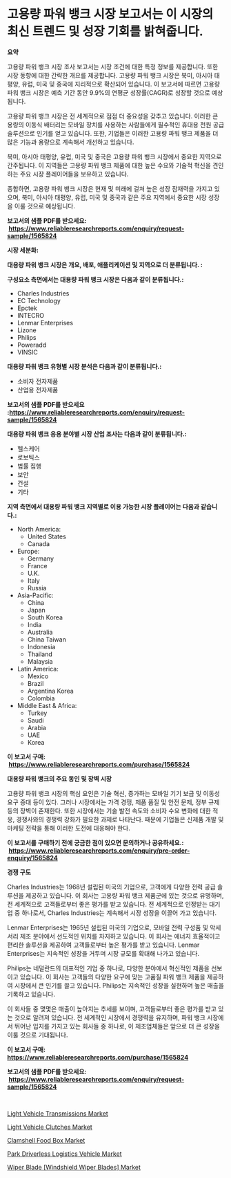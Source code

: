 <p><h1>고용량 파워 뱅크 시장 보고서는 이 시장의 최신 트렌드 및 성장 기회를 밝혀줍니다.</h1></p><p><strong>요약</strong></p>
<p><p>고용량 파워 뱅크 시장 조사 보고서는 시장 조건에 대한 특정 정보를 제공합니다. 또한 시장 동향에 대한 간략한 개요를 제공합니다. 고용량 파워 뱅크 시장은 북미, 아시아 태평양, 유럽, 미국 및 중국에 지리적으로 확산되어 있습니다. 이 보고서에 따르면 고용량 파워 뱅크 시장은 예측 기간 동안 9.9%의 연평균 성장률(CAGR)로 성장할 것으로 예상됩니다.</p><p>고용량 파워 뱅크 시장은 전 세계적으로 점점 더 중요성을 갖추고 있습니다. 이러한 큰 용량의 이동식 배터리는 모바일 장치를 사용하는 사람들에게 필수적인 휴대용 전원 공급 솔루션으로 인기를 얻고 있습니다. 또한, 기업들은 이러한 고용량 파워 뱅크 제품을 더 많은 기능과 용량으로 계속해서 개선하고 있습니다.</p><p>북미, 아시아 태평양, 유럽, 미국 및 중국은 고용량 파워 뱅크 시장에서 중요한 지역으로 간주됩니다. 이 지역들은 고용량 파워 뱅크 제품에 대한 높은 수요와 기술적 혁신을 견인하는 주요 시장 플레이어들을 보유하고 있습니다.</p><p>종합하면, 고용량 파워 뱅크 시장은 현재 및 미래에 걸쳐 높은 성장 잠재력을 가지고 있으며, 북미, 아시아 태평양, 유럽, 미국 및 중국과 같은 주요 지역에서 중요한 시장 성장을 이룰 것으로 예상됩니다.</p></p>
<p><strong>보고서의 샘플 PDF를 받으세요: &nbsp;<a href="https://www.reliableresearchreports.com/enquiry/request-sample/1565824">https://www.reliableresearchreports.com/enquiry/request-sample/1565824</a></strong></p>
<p><strong>시장 세분화:</strong></p>
<p><strong> 대용량 파워 뱅크 시장은 개요, 배포, 애플리케이션 및 지역으로 더 분류됩니다. :</strong></p>
<p><strong>구성요소 측면에서는 대용량 파워 뱅크 시장은 다음과 같이 분류됩니다.:</strong></p>
<p><ul><li>Charles Industries</li><li>EC Technology</li><li>Epctek</li><li>INTECRO</li><li>Lenmar Enterprises</li><li>Lizone</li><li>Philips</li><li>Poweradd</li><li>VINSIC</li></ul></p>
<p><strong> 대용량 파워 뱅크 유형별 시장 분석은 다음과 같이 분류됩니다.:</strong></p>
<p><ul><li>소비자 전자제품</li><li>산업용 전자제품</li></ul></p>
<p><strong>보고서의 샘플 PDF를 받으세요 :<a href="https://www.reliableresearchreports.com/enquiry/request-sample/1565824">https://www.reliableresearchreports.com/enquiry/request-sample/1565824</a></strong></p>
<p><strong> 대용량 파워 뱅크 응용 분야별 시장 산업 조사는 다음과 같이 분류됩니다.:</strong></p>
<p><ul><li>헬스케어</li><li>로보틱스</li><li>법률 집행</li><li>보안</li><li>건설</li><li>기타</li></ul></p>
<p><strong>지역 측면에서 대용량 파워 뱅크 지역별로 이용 가능한 시장 플레이어는 다음과 같습니다.:</strong></p>
<p><ul>
    <li>
        North America:
        <ul>
            <li>United States</li>
            <li>Canada</li>
        </ul>
    </li>
    <li>
        Europe:
        <ul>
            <li>Germany</li>
            <li>France</li>
            <li>U.K.</li>
            <li>Italy</li>
            <li>Russia</li>
        </ul>
    </li>
    <li>
        Asia-Pacific:
        <ul>
            <li>China</li>
            <li>Japan</li>
            <li>South Korea</li>
            <li>India</li>
            <li>Australia</li>
            <li>China Taiwan</li>
            <li>Indonesia</li>
            <li>Thailand</li>
            <li>Malaysia</li>
        </ul>
    </li>
    <li>
        Latin America:
        <ul>
            <li>Mexico</li>
            <li>Brazil</li>
            <li>Argentina Korea</li>
            <li>Colombia</li>
        </ul>
    </li>
    <li>
        Middle East & Africa:
        <ul>
            <li>Turkey</li>
            <li>Saudi</li>
            <li>Arabia</li>
            <li>UAE</li>
            <li>Korea</li>
        </ul>
    </li>
    </ul></p>
<p><strong>이 보고서 구매: &nbsp;<a href="https://www.reliableresearchreports.com/purchase/1565824">https://www.reliableresearchreports.com/purchase/1565824</a></strong></p>
<p><strong>대용량 파워 뱅크의 주요 동인 및 장벽 시장</strong></p>
<p><p>고용량 파워 뱅크 시장의 핵심 요인은 기술 혁신, 증가하는 모바일 기기 보급 및 이동성 요구 증대 등이 있다. 그러나 시장에서는 가격 경쟁, 제품 품질 및 안전 문제, 정부 규제 등의 장벽이 존재한다. 또한 시장에서는 기술 발전 속도와 소비자 수요 변화에 대한 적응, 경쟁사와의 경쟁력 강화가 필요한 과제로 나타난다. 때문에 기업들은 신제품 개발 및 마케팅 전략을 통해 이러한 도전에 대응해야 한다.</p></p>
<p><strong>이 보고서를 구매하기 전에 궁금한 점이 있으면 문의하거나 공유하세요.: &nbsp;<a href="https://www.reliableresearchreports.com/enquiry/pre-order-enquiry/1565824">https://www.reliableresearchreports.com/enquiry/pre-order-enquiry/1565824</a></strong></p>
<p><strong>경쟁 구도</strong></p>
<p><p>Charles Industries는 1968년 설립된 미국의 기업으로, 고객에게 다양한 전력 공급 솔루션을 제공하고 있습니다. 이 회사는 고용량 파워 뱅크 제품군에 있는 것으로 유명하며, 전 세계적으로 고객들로부터 좋은 평가를 받고 있습니다. 전 세계적으로 인정받는 대기업 중 하나로서, Charles Industries는 계속해서 시장 성장을 이끌어 가고 있습니다.</p><p>Lenmar Enterprises는 1965년 설립된 미국의 기업으로, 모바일 전력 구성품 및 악세서리 제조 분야에서 선도적인 위치를 차지하고 있습니다. 이 회사는 에너지 효율적이고 편리한 솔루션을 제공하여 고객들로부터 높은 평가를 받고 있습니다. Lenmar Enterprises는 지속적인 성장을 거두며 시장 규모를 확대해 나가고 있습니다.</p><p>Philips는 네덜란드의 대표적인 기업 중 하나로, 다양한 분야에서 혁신적인 제품을 선보이고 있습니다. 이 회사는 고객들의 다양한 요구에 맞는 고품질 파워 뱅크 제품을 제공하여 시장에서 큰 인기를 끌고 있습니다. Philips는 지속적인 성장을 실현하며 높은 매출을 기록하고 있습니다.</p><p>이 회사들 중 몇몇은 매출이 높아지는 추세를 보이며, 고객들로부터 좋은 평가를 받고 있는 것으로 알려져 있습니다. 전 세계적인 시장에서 경쟁력을 유지하며, 파워 뱅크 시장에서 뛰어난 입지를 가지고 있는 회사들 중 하나로, 이 제조업체들은 앞으로 더 큰 성장을 이룰 것으로 기대됩니다.</p></p>
<p><strong>이 보고서 구매: &nbsp; <a href="https://www.reliableresearchreports.com/purchase/1565824">https://www.reliableresearchreports.com/purchase/1565824</a></strong></p>
<p><strong>보고서의 샘플 PDF를 받으세요: &nbsp;<a href="https://www.reliableresearchreports.com/enquiry/request-sample/1565824">https://www.reliableresearchreports.com/enquiry/request-sample/1565824</a></strong><strong></strong></p>
<p>&nbsp;</p>
<p><p><a href="https://pretty-mail-caf.notion.site/Light-Vehicle-Transmissions-Market-Size-Furnishes-Valuable-Information-Encompassing-Market-Share-Ma-3a07b72ffdee40a1894934aa7d0280f7">Light Vehicle Transmissions Market</a></p><p><a href="https://full-wildebeest-80b.notion.site/Light-Vehicle-Clutches-Market-Size-Reflecting-a-Forecast-Till-2031-Market-By-Type-By-Application-a-8b755068b297466eaf60b23a115c0180">Light Vehicle Clutches Market</a></p><p><a href="https://github.com/irfadac/Market-Research-Report-List-2/blob/main/clamshell-food-box-market.md">Clamshell Food Box Market</a></p><p><a href="https://issuu.com/reportprime-2/docs/park-driverless-logistics-vehicle-market-size-2030">Park Driverless Logistics Vehicle Market</a></p><p><a href="https://issuu.com/reportprime-2/docs/wiper-blade-windshield-wiper-blades-market-size-20">Wiper Blade [Windshield Wiper Blades] Market</a></p></p>